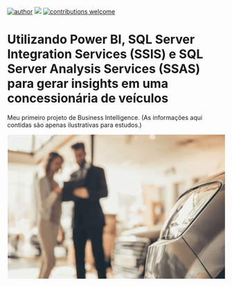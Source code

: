 [![author](https://img.shields.io/badge/author-AnaMariaCarvalho-red.svg)](https://www.linkedin.com/in/carvalhoanamaria/) [![](https://img.shields.io/badge/License-GPLv3-blue.svg)](http://perso.crans.org/besson/LICENSE.html) [![contributions welcome](https://img.shields.io/badge/contributions-welcome-brightgreen.svg?style=flat)](https://github.com/carvalhoanamaria)

# Utilizando Power BI, SQL Server Integration Services (SSIS) e SQL Server Analysis Services (SSAS) para gerar insights em uma concessionária de veículos
Meu primeiro projeto de Business Intelligence. (As informações aqui contidas são apenas ilustrativas para estudos.)
<p align="center">
  <img src="img_con.png" >
</p>





